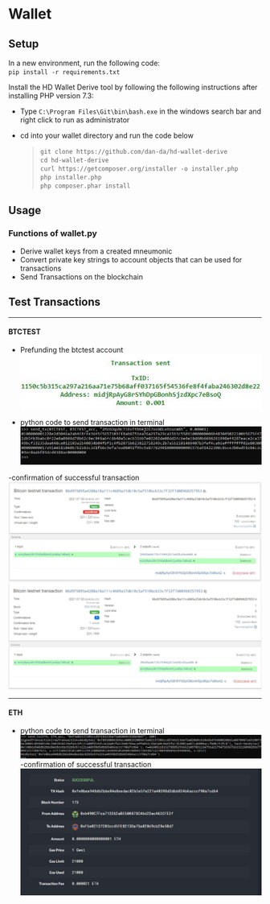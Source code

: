 # Wallet

## Setup
In a new environment, run the following code: <br>`pip install -r requirements.txt`

Install the HD Wallet Derive tool by following the following instructions after installing PHP version 7.3:

- Type `C:\Program Files\Git\bin\bash.exe` in the windows search bar and right click to run as administrator
- cd into your wallet directory and run the code below

    >`git clone https://github.com/dan-da/hd-wallet-derive` <br>
    >`cd hd-wallet-derive` <br>
    >`curl https://getcomposer.org/installer -o installer.php` <br>
    >`php installer.php` <br>
    >`php composer.phar install` <br>


## Usage

### Functions of wallet.py 
- Derive wallet keys from a created mneumonic 
- Convert private key strings to account objects that can be used for transactions
- Send Transactions on the blockchain



## Test Transactions

---
#### BTCTEST
- Prefunding the btctest account
![prefund](./screenshots/btctest_fund.JPG)

- python code to send transaction in terminal
![btctest_txn](./screenshots/btctest_send_txn.JPG)

-confirmation of successful transaction
![btctest_txn](./screenshots/btctest_confirm.JPG)
![btctest_txn](./screenshots/btctest_confirm2.JPG)

---
#### ETH
- python code to send transaction in terminal
![eth_txn](./screenshots/eth_send_txn.JPG)
-confirmation of successful transaction
![eth_txn](./screenshots/eth_txn_success.JPG)